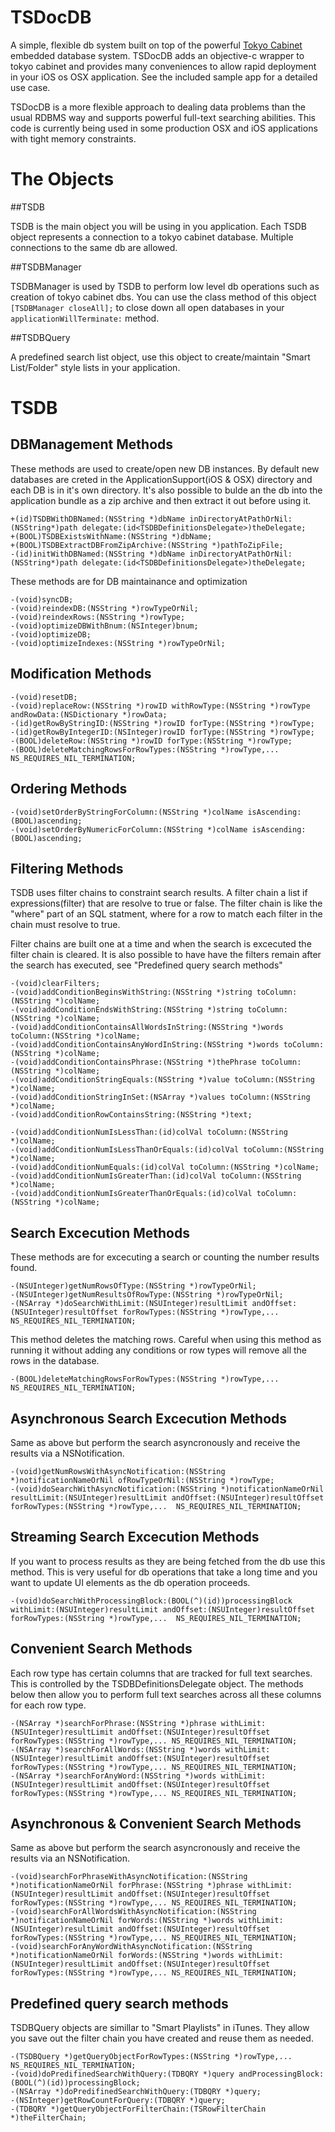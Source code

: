 TSDocDB
========
A simple, flexible db system built on top of the powerful [Tokyo Cabinet](http://fallabs.com/tokyocabinet/) embedded database system. TSDocDB adds an objective-c wrapper to tokyo cabinet and provides many conveniences to allow rapid deployment in your iOS os OSX application. See the included sample app for a detailed use case.

TSDocDB is a more flexible approach to dealing data problems than the usual RDBMS way and supports powerful full-text searching abilities. This code is currently being used in some production OSX and iOS applications with tight memory constraints.

The Objects
===========

##TSDB

TSDB is the main object you will be using in you application. Each TSDB object represents a connection to a tokyo cabinet database. Multiple connections to the same db are allowed.

##TSDBManager

TSDBManager is used by TSDB to perform low level db operations such as creation of tokyo cabinet dbs. You can use the class method of this object `[TSDBManager closeAll];` to close down all open databases in your `applicationWillTerminate:` method.

##TSDBQuery

A predefined search list object, use this object to create/maintain "Smart List/Folder" style lists in your application.

TSDB
====

DBManagement Methods
--------------------
These methods are used to create/open new DB instances. By default new databases are creted in the ApplicationSupport(iOS & OSX) directory and each DB is in it's own directory. It's also possible to bulde an the db into the application bundle as a zip archive and then extract it out before using it.

    +(id)TSDBWithDBNamed:(NSString *)dbName inDirectoryAtPathOrNil:(NSString*)path delegate:(id<TSDBDefinitionsDelegate>)theDelegate;
    +(BOOL)TSDBExistsWithName:(NSString *)dbName;
    +(BOOL)TSDBExtractDBFromZipArchive:(NSString *)pathToZipFile;
    -(id)initWithDBNamed:(NSString *)dbName inDirectoryAtPathOrNil:(NSString*)path delegate:(id<TSDBDefinitionsDelegate>)theDelegate;

These methods are for DB maintainance and optimization

    -(void)syncDB;
    -(void)reindexDB:(NSString *)rowTypeOrNil;
    -(void)reindexRows:(NSString *)rowType;
    -(void)optimizeDBWithBnum:(NSInteger)bnum;
    -(void)optimizeDB;
    -(void)optimizeIndexes:(NSString *)rowTypeOrNil;

Modification Methods
--------------------
    -(void)resetDB;
    -(void)replaceRow:(NSString *)rowID withRowType:(NSString *)rowType andRowData:(NSDictionary *)rowData;
    -(id)getRowByStringID:(NSString *)rowID forType:(NSString *)rowType;
    -(id)getRowByIntegerID:(NSInteger)rowID forType:(NSString *)rowType;
    -(BOOL)deleteRow:(NSString *)rowID forType:(NSString *)rowType;
    -(BOOL)deleteMatchingRowsForRowTypes:(NSString *)rowType,...  NS_REQUIRES_NIL_TERMINATION;

Ordering Methods
----------------
    -(void)setOrderByStringForColumn:(NSString *)colName isAscending:(BOOL)ascending;
    -(void)setOrderByNumericForColumn:(NSString *)colName isAscending:(BOOL)ascending;

Filtering Methods
-----------------
TSDB uses filter chains to constraint search results. A filter chain a list if expressions(filter) that are resolve to true or false. The filter chain is like the "where" part of an SQL statment, where for a row to match each filter in the chain must resolve to true.

Filter chains are built one at a time and when the search is excecuted the filter chain is cleared. It is also possible to have have the filters remain after the search has executed, see "Predefined query search methods"

    -(void)clearFilters;
    -(void)addConditionBeginsWithString:(NSString *)string toColumn:(NSString *)colName;
    -(void)addConditionEndsWithString:(NSString *)string toColumn:(NSString *)colName;
    -(void)addConditionContainsAllWordsInString:(NSString *)words toColumn:(NSString *)colName;
    -(void)addConditionContainsAnyWordInString:(NSString *)words toColumn:(NSString *)colName;
    -(void)addConditionContainsPhrase:(NSString *)thePhrase toColumn:(NSString *)colName;
    -(void)addConditionStringEquals:(NSString *)value toColumn:(NSString *)colName;
    -(void)addConditionStringInSet:(NSArray *)values toColumn:(NSString *)colName;
    -(void)addConditionRowContainsString:(NSString *)text;

    -(void)addConditionNumIsLessThan:(id)colVal toColumn:(NSString *)colName;
    -(void)addConditionNumIsLessThanOrEquals:(id)colVal toColumn:(NSString *)colName;
    -(void)addConditionNumEquals:(id)colVal toColumn:(NSString *)colName;
    -(void)addConditionNumIsGreaterThan:(id)colVal toColumn:(NSString *)colName;
    -(void)addConditionNumIsGreaterThanOrEquals:(id)colVal toColumn:(NSString *)colName;

Search Excecution Methods
--------------
These methods are for excecuting a search or counting the number results found.

    -(NSUInteger)getNumRowsOfType:(NSString *)rowTypeOrNil;
    -(NSUInteger)getNumResultsOfRowType:(NSString *)rowTypeOrNil;
    -(NSArray *)doSearchWithLimit:(NSUInteger)resultLimit andOffset:(NSUInteger)resultOffset forRowTypes:(NSString *)rowType,...  NS_REQUIRES_NIL_TERMINATION;

This method deletes the matching rows. Careful when using this method as running it without adding any conditions or row types will remove all the rows in the database.

    -(BOOL)deleteMatchingRowsForRowTypes:(NSString *)rowType,...  NS_REQUIRES_NIL_TERMINATION;

Asynchronous Search Excecution Methods
---------------------------
Same as above but perform the search asyncronously and receive the results via a NSNotification.

    -(void)getNumRowsWithAsyncNotification:(NSString *)notificationNameOrNil ofRowTypeOrNil:(NSString *)rowType;
    -(void)doSearchWithAsyncNotification:(NSString *)notificationNameOrNil resultLimit:(NSUInteger)resultLimit andOffset:(NSUInteger)resultOffset forRowTypes:(NSString *)rowType,...  NS_REQUIRES_NIL_TERMINATION;

Streaming Search Excecution Methods
--------------------
If you want to process results as they are being fetched from the db use this method. This is very useful for db operations that take a long time and you want to update UI elements as the db operation proceeds.

    -(void)doSearchWithProcessingBlock:(BOOL(^)(id))processingBlock withLimit:(NSUInteger)resultLimit andOffset:(NSUInteger)resultOffset forRowTypes:(NSString *)rowType,...  NS_REQUIRES_NIL_TERMINATION;

Convenient Search Methods
-------------------------
Each row type has certain columns that are tracked for full text searches. This is controlled by the TSDBDefinitionsDelegate object. The methods below then allow you to perform full text searches across all these columns for each row type.

    -(NSArray *)searchForPhrase:(NSString *)phrase withLimit:(NSUInteger)resultLimit andOffset:(NSUInteger)resultOffset forRowTypes:(NSString *)rowType,... NS_REQUIRES_NIL_TERMINATION;
    -(NSArray *)searchForAllWords:(NSString *)words withLimit:(NSUInteger)resultLimit andOffset:(NSUInteger)resultOffset forRowTypes:(NSString *)rowType,... NS_REQUIRES_NIL_TERMINATION;
    -(NSArray *)searchForAnyWord:(NSString *)words withLimit:(NSUInteger)resultLimit andOffset:(NSUInteger)resultOffset forRowTypes:(NSString *)rowType,... NS_REQUIRES_NIL_TERMINATION;


Asynchronous & Convenient Search Methods
----------------------------------------
Same as above but perform the search asyncronously and receive the results via an NSNotification.

    -(void)searchForPhraseWithAsyncNotification:(NSString *)notificationNameOrNil forPhrase:(NSString *)phrase withLimit:(NSUInteger)resultLimit andOffset:(NSUInteger)resultOffset forRowTypes:(NSString *)rowType,... NS_REQUIRES_NIL_TERMINATION;
    -(void)searchForAllWordsWithAsyncNotification:(NSString *)notificationNameOrNil forWords:(NSString *)words withLimit:(NSUInteger)resultLimit andOffset:(NSUInteger)resultOffset forRowTypes:(NSString *)rowType,... NS_REQUIRES_NIL_TERMINATION;
    -(void)searchForAnyWordWithAsyncNotification:(NSString *)notificationNameOrNil forWords:(NSString *)words withLimit:(NSUInteger)resultLimit andOffset:(NSUInteger)resultOffset forRowTypes:(NSString *)rowType,... NS_REQUIRES_NIL_TERMINATION;

Predefined query search methods
-------------------------------
TSDBQuery objects are simillar to "Smart Playlists" in iTunes. They allow you save out the filter chain you have created and reuse them as needed.

    -(TSDBQuery *)getQueryObjectForRowTypes:(NSString *)rowType,... NS_REQUIRES_NIL_TERMINATION;
    -(void)doPredifinedSearchWithQuery:(TDBQRY *)query andProcessingBlock:(BOOL(^)(id))processingBlock;
    -(NSArray *)doPredifinedSearchWithQuery:(TDBQRY *)query;
    -(NSInteger)getRowCountForQuery:(TDBQRY *)query;
    -(TDBQRY *)getQueryObjectForFilterChain:(TSRowFilterChain *)theFilterChain;